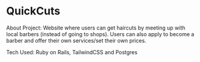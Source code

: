 # QuickCuts

About Project:
Website where users can get haircuts by meeting up with local barbers (instead of going to shops). Users can also apply to become a barber and offer their own services/set their own prices.

Tech Used:
Ruby on Rails, TailwindCSS and Postgres